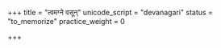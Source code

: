 +++
title = "त्वमग्ने वसून्"
unicode_script = "devanagari"
status = "to_memorize"
practice_weight = 0

+++
<div class="js_include" url="/vedAH/sAma/paravastu-saama/devaH/agniH/tvam_agne_vasUn/"  newLevelForH1="1" includeTitle="false"> </div>